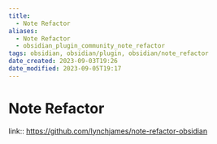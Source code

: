 ```yaml
---
title:
  - Note Refactor
aliases:
  - Note Refactor
  - obsidian_plugin_community_note_refactor
tags: obsidian, obsidian/plugin, obsidian/note_refactor
date_created: 2023-09-03T19:26
date_modified: 2023-09-05T19:17
---
```

# Note Refactor

link:: <https://github.com/lynchjames/note-refactor-obsidian>

